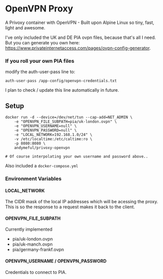 # OpenVPN Proxy

A Privoxy container with OpenVPN - Built upon Alpine Linux so tiny, fast, light and awesome.

I've only included the UK and DE PIA ovpn files, because that's all I need. But you can generate you own here: https://www.privateinternetaccess.com/pages/ovpn-config-generator.

### If you roll your own PIA files
modify the auth-user-pass line to:
```
auth-user-pass /app-config/openvpn-credentials.txt
```

I plan to check / update this line automatically in future.

## Setup

```
docker run -d --device=/dev/net/tun --cap-add=NET_ADMIN \
    -e "OPENVPN_FILE_SUBPATH=pia/uk-london.ovpn" \
    -e "OPENVPN_USERNAME=null" \
    -e "OPENVPN_PASSWORD=null" \
    -e "LOCAL_NETWORK=192.168.1.0/24" \
    -v /etc/localtime:/etc/caltime:ro \
    -p 8080:8080 \
    andymeful/privoxy-openvpn

# Of course interpolating your own username and password above.. 
```

Also included a `docker-compose.yml`

### Environment Variables

#### LOCAL_NETWORK
The CIDR mask of the local IP addresses which will be acessing the proxy. This is so the response to a request makes it back to the client.

#### OPENVPN_FILE_SUBPATH
Currently implemented
 - pia/uk-london.ovpn
 - pia/uk-manch.ovpn
 - pia/germany-frankf.ovpn

#### OPENVPN_USERNAME / OPENVPN_PASSWORD
Credentials to connect to PIA.
